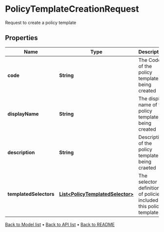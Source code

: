 

# PolicyTemplateCreationRequest

Request to create a policy template

## Properties

| Name | Type | Description | Notes |
|------------ | ------------- | ------------- | -------------|
|**code** | **String** | The Code of the policy template being created |  |
|**displayName** | **String** | The display name of the policy template being created |  |
|**description** | **String** | Description of the policy template being craeted |  |
|**templatedSelectors** | [**List&lt;PolicyTemplatedSelector&gt;**](PolicyTemplatedSelector.md) | The selector definitions of policies included in this policy template |  |



[Back to Model list](../README.md#documentation-for-models) &#8226; [Back to API list](../README.md#documentation-for-api-endpoints) &#8226; [Back to README](../README.md)


